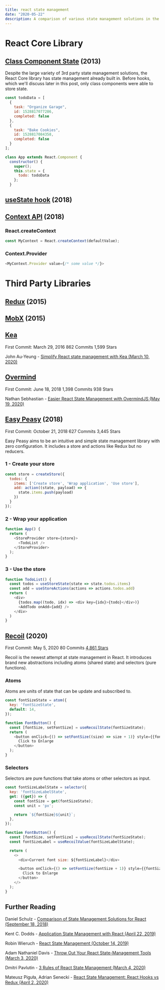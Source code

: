 ```yaml
---
title: react state management
date: "2020-05-22"
description: A comparison of various state management solutions in the React ecosystem
---
```


# React Core Library

## [Class Component State](https://reactjs.org/docs/state-and-lifecycle.html) (2013)

Despite the large variety of 3rd party state management solutions, the React Core library has state management already built in. Before hooks, which we'll discuss later in this post, only class components were able to store state. 

```javascript
const todoData = [
  {
    task: "Organize Garage",
    id: 1528817077286,
    completed: false
  },
  {
    task: "Bake Cookies",
    id: 1528817084358,
    completed: false
  }
];

class App extends React.Component {
  constructor() {
    super();
    this.state = {
      todo: todoData
    };
  }
```

## [useState hook](https://reactjs.org/docs/hooks-state.html) (2018)

## [Context API](https://reactjs.org/docs/context.html) (2018)

### React.createContext

```javascript
const MyContext = React.createContext(defaultValue);
```

### Context.Provider

```javascript
<MyContext.Provider value={/* some value */}>
```

# Third Party Libraries

## [Redux](https://redux.js.org/) (2015)

## [MobX](https://mobx.js.org/README.html) (2015)

## [Kea](https://kea.js.org/)
First Commit: March 29, 2016
862 Commits
1,599 Stars

John Au-Yeung - [Simplify React state management with Kea (March 10, 2020)](https://blog.logrocket.com/simplify-react-state-management-with-kea/)

## [Overmind](https://overmindjs.org/)
First Commit: June 18, 2018
1,398 Commits
938 Stars

Nathan Sebhastian - [Easier React State Management with OvermindJS (May 19, 2020)](https://blog.bitsrc.io/making-state-management-easier-with-overmindjs-5fcdd87e8c8e)

## [Easy Peasy](https://easy-peasy.now.sh/) (2018)
First Commit: October 21, 2018
627 Commits
3,445 Stars

Easy Peasy aims to be an intuitive and simple state management library with zero configuration. It includes a store and actions like Redux but no reducers.

### 1 - Create your store

```javascript
const store = createStore({
  todos: {
    items: ['Create store', 'Wrap application', 'Use store'],
    add: action((state, payload) => {
      state.items.push(payload)
    })
  }
});
```

### 2 - Wrap your application

```javascript
function App() {
  return (
    <StoreProvider store={store}>
      <TodoList />
    </StoreProvider>
  );
}
```

### 3 - Use the store

```javascript
function TodoList() {
  const todos = useStoreState(state => state.todos.items)
  const add = useStoreActions(actions => actions.todos.add)
  return (
    <div>
      {todos.map((todo, idx) => <div key={idx}>{todo}</div>)}
      <AddTodo onAdd={add} />
    </div>
  )
}
```

## [Recoil](https://recoiljs.org/) (2020)
First Commit: May 5, 2020
80 Commits
[4,861 Stars](https://github.com/facebookexperimental/Recoil/stargazers)

Recoil is the newest attempt at state management in React. It introduces brand new abstractions including atoms (shared state) and selectors (pure functions).

### Atoms

Atoms are units of state that can be update and subscribed to.

```javascript
const fontSizeState = atom({
  key: 'fontSizeState',
  default: 14,
});
```

```javascript
function FontButton() {
  const [fontSize, setFontSize] = useRecoilState(fontSizeState);
  return (
    <button onClick={() => setFontSize((size) => size + 1)} style={{fontSize}}>
      Click to Enlarge
    </button>
  );
}
```

### Selectors

Selectors are pure functions that take atoms or other selectors as input.

```javascript
const fontSizeLabelState = selector({
  key: 'fontSizeLabelState',
  get: ({get}) => {
    const fontSize = get(fontSizeState);
    const unit = 'px';

    return `${fontSize}${unit}`;
  },
});
```

```javascript
function FontButton() {
  const [fontSize, setFontSize] = useRecoilState(fontSizeState);
  const fontSizeLabel = useRecoilValue(fontSizeLabelState);

  return (
    <>
      <div>Current font size: ${fontSizeLabel}</div>

      <button onClick={() => setFontSize(fontSize + 1)} style={{fontSize}}>
        Click to Enlarge
      </button>
    </>
  );
}
```

## Further Reading

Daniel Schulz - [Comparison of State Management Solutions for React (September 18, 2018)](https://medium.com/dailyjs/comparison-of-state-management-solutions-for-react-2161a0b4af7b)

Kent C. Dodds - [Application State Management with React (April 22, 2019)](https://kentcdodds.com/blog/application-state-management-with-react)

Robin Wieruch - [React State Management (October 14, 2019)](https://www.robinwieruch.de/react-state)

Adam Nathaniel Davis - [Throw Out Your React State-Management Tools (March 3, 2020)](https://dev.to/bytebodger/throw-out-your-react-state-management-tools-4cj0)

Dmitri Pavlutin - [3 Rules of React State Management (March 4, 2020)](https://dmitripavlutin.com/react-state-management/)

Mateusz Piguła, Adrian Senecki - [React State Management: React Hooks vs Redux (April 2, 2020)](https://tsh.io/blog/react-state-management-react-hooks-vs-redux/)